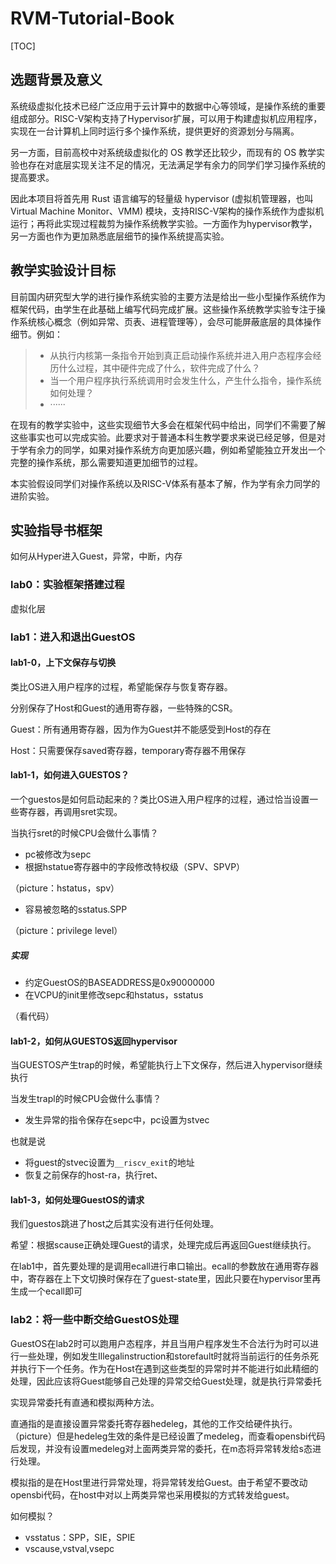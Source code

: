 # RVM-Tutorial-Book

[TOC]

## 选题背景及意义

系统级虚拟化技术已经广泛应用于云计算中的数据中心等领域，是操作系统的重要组成部分。RISC-V架构支持了Hypervisor扩展，可以用于构建虚拟机应用程序，实现在一台计算机上同时运行多个操作系统，提供更好的资源划分与隔离。

另一方面，目前高校中对系统级虚拟化的 OS 教学还比较少，而现有的 OS 教学实验也存在对底层实现关注不足的情况，无法满足学有余力的同学们学习操作系统的提高要求。

因此本项目将首先用 Rust 语言编写的轻量级 hypervisor (虚拟机管理器，也叫 Virtual Machine Monitor、VMM) 模块，支持RISC-V架构的操作系统作为虚拟机运行；再将此实现过程裁剪为操作系统教学实验。一方面作为hypervisor教学，另一方面也作为更加熟悉底层细节的操作系统提高实验。

## 教学实验设计目标

目前国内研究型大学的进行操作系统实验的主要方法是给出一些小型操作系统作为框架代码，由学生在此基础上编写代码完成扩展。这些操作系统教学实验专注于操作系统核心概念（例如异常、页表、进程管理等），会尽可能屏蔽底层的具体操作细节。例如：

> - 从执行内核第一条指令开始到真正启动操作系统并进入用户态程序会经历什么过程，其中硬件完成了什么，软件完成了什么？
> - 当一个用户程序执行系统调用时会发生什么，产生什么指令，操作系统如何处理？
> - ······

在现有的教学实验中，这些实现细节大多会在框架代码中给出，同学们不需要了解这些事实也可以完成实验。此要求对于普通本科生教学要求来说已经足够，但是对于学有余力的同学，如果对操作系统方向更加感兴趣，例如希望能独立开发出一个完整的操作系统，那么需要知道更加细节的过程。

本实验假设同学们对操作系统以及RISC-V体系有基本了解，作为学有余力同学的进阶实验。

## 实验指导书框架

如何从Hyper进入Guest，异常，中断，内存

### lab0：实验框架搭建过程

虚拟化层

### lab1：进入和退出GuestOS

#### lab1-0，上下文保存与切换

类比OS进入用户程序的过程，希望能保存与恢复寄存器。

分别保存了Host和Guest的通用寄存器，一些特殊的CSR。

Guest：所有通用寄存器，因为作为Guest并不能感受到Host的存在

Host：只需要保存saved寄存器，temporary寄存器不用保存

#### lab1-1，如何进入GUESTOS？

一个guestos是如何启动起来的？类比OS进入用户程序的过程，通过恰当设置一些寄存器，再调用sret实现。

当执行sret的时候CPU会做什么事情？

- pc被修改为sepc
- 根据hstatue寄存器中的字段修改特权级（SPV、SPVP）

（picture：hstatus，spv）

- 容易被忽略的sstatus.SPP

（picture：privilege level）

##### 实现

- 约定GuestOS的BASEADDRESS是0x90000000
- 在VCPU的init里修改sepc和hstatus，sstatus

（看代码）

#### lab1-2，如何从GUESTOS返回hypervisor

当GUESTOS产生trap的时候，希望能执行上下文保存，然后进入hypervisor继续执行

当发生trapl的时候CPU会做什么事情？

- 发生异常的指令保存在sepc中，pc设置为stvec

也就是说

- 将guest的stvec设置为`__riscv_exit`的地址
- 恢复之前保存的host-ra，执行ret、

#### lab1-3，如何处理GuestOS的请求

我们guestos跳进了host之后其实没有进行任何处理。

希望：根据scause正确处理Guest的请求，处理完成后再返回Guest继续执行。

在lab1中，首先要处理的是调用ecall进行串口输出。ecall的参数放在通用寄存器中，寄存器在上下文切换时保存在了guest-state里，因此只要在hypervisor里再生成一个ecall即可



### lab2：将一些中断交给GuestOS处理

GuestOS在lab2时可以跑用户态程序，并且当用户程序发生不合法行为时可以进行一些处理，例如发生Illegalinstruction和storefault时就将当前运行的任务杀死并执行下一个任务。作为在Host在遇到这些类型的异常时并不能进行如此精细的处理，因此应该将Guest能够自己处理的异常交给Guest处理，就是执行异常委托

实现异常委托有直通和模拟两种方法。

直通指的是直接设置异常委托寄存器hedeleg，其他的工作交给硬件执行。（picture）但是hedeleg生效的条件是已经设置了medeleg，而查看opensbi代码后发现，并没有设置medeleg对上面两类异常的委托，在m态将异常转发给s态进行处理。

模拟指的是在Host里进行异常处理，将异常转发给Guest。由于希望不要改动opensbi代码，在host中对以上两类异常也采用模拟的方式转发给guest。

如何模拟？

- vsstatus：SPP，SIE，SPIE
- vscause,vstval,vsepc